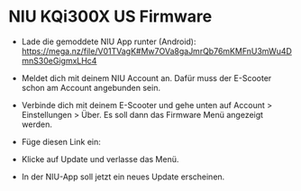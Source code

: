 <h1>NIU KQi300X US Firmware</h1>

- Lade die gemoddete NIU App runter (Android): https://mega.nz/file/V01TVagK#Mw7OVa8gaJmrQb76mKMFnU3mWu4DmnS30eGigmxLHc4
- Meldet dich mit deinem NIU Account an. Dafür muss der E-Scooter schon am Account angebunden sein.
- Verbinde dich mit deinem E-Scooter und gehe unten auf Account > Einstellungen > Über. Es soll dann das Firmware Menü angezeigt werden.
-  Füge diesen Link ein:

- Klicke auf Update und verlasse das Menü.
- In der NIU-App soll jetzt ein neues Update erscheinen. 
